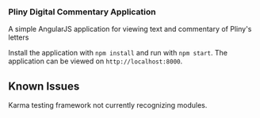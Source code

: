 ### Pliny Digital Commentary Application
A simple AngularJS application for viewing text and commentary of Pliny's letters

Install the application with ```npm install``` and run with ```npm start```. The application can be viewed on 
```http://localhost:8000```.

## Known Issues
Karma testing framework not currently recognizing modules.